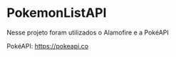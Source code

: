 # PokemonListAPI

Nesse projeto foram utilizados o Alamofire e a PokéAPI

PokéAPI: https://pokeapi.co
